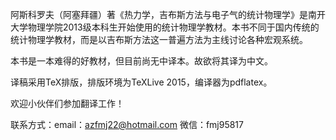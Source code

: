 阿斯科罗夫（阿塞拜疆）著《热力学，吉布斯方法与电子气的统计物理学》是南开大学物理学院2013级本科生开始使用的统计物理学教材。本书不同于国内传统的统计物理学教材，而是以吉布斯方法这一普遍方法为主线讨论各种宏观系统。

本书是一本难得的好教材，但目前尚无中译本。故欲将其译为中文。

译稿采用TeX排版，排版环境为TeXLive 2015，编译器为pdflatex。

欢迎小伙伴们参加翻译工作！

联系方式：email：azfmj22@hotmail.com
          微信：fmj95817
